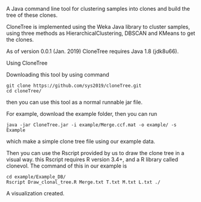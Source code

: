 A Java command line tool for clustering samples into clones and build the tree of these clones.

CloneTree is implemented using the Weka Java library to cluster samples, using three methods as HierarchicalClustering, DBSCAN and KMeans to get the clones.

As of version 0.0.1 (Jan. 2019) CloneTree requires Java 1.8 (jdk8u66).

Using CloneTree

Downloading this tool by using command 
	
	git clone https://github.com/sys2019/cloneTree.git
	cd cloneTree/
	
then you can use this tool as a normal runnable jar file.
	
For example, download the example folder, then you can run
	
	java -jar CloneTree.jar -i example/Merge.ccf.mat -o example/ -s Example
	
which make a simple clone tree file using our example data.

Then you can use the Rscript provided by us to draw the clone tree in a visual way.
this Rscript requires R version 3.4+, and a R library called clonevol.
The command of this in our example is

	cd example/Example_DB/
	Rscript Draw_clonal_tree.R Merge.txt T.txt M.txt L.txt ./
	
A visualization created.